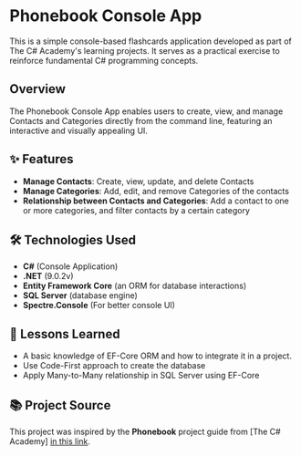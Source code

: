 # Phonebook Console App

This is a simple console-based flashcards application developed as part of The C# Academy's learning projects. It serves as a practical exercise to reinforce fundamental C# programming concepts.
## Overview

The Phonebook Console App enables users to create, view, and manage Contacts and Categories directly from the command line, featuring an interactive and visually appealing UI.

## ✨ Features

- **Manage Contacts**: Create, view, update, and delete Contacts
- **Manage Categories**: Add, edit, and remove Categories of the contacts
- **Relationship between Contacts and Categories**: Add a contact to one or more categories, and filter contacts by a certain category
  
## 🛠️ Technologies Used

- **C#** (Console Application)
- **.NET** (9.0.2v)
- **Entity Framework Core** (an ORM for database interactions)
- **SQL Server** (database engine)
- **Spectre.Console** (For better console UI)

## 📜 Lessons Learned

- A basic knowledge of EF-Core ORM and how to integrate it in a project.
- Use Code-First approach to create the database
- Apply Many-to-Many relationship in SQL Server using EF-Core

## 📚 Project Source

This project was inspired by the **Phonebook** project guide from [The C# Academy] [in this link](https://www.thecsharpacademy.com/project/16/phonebook).
